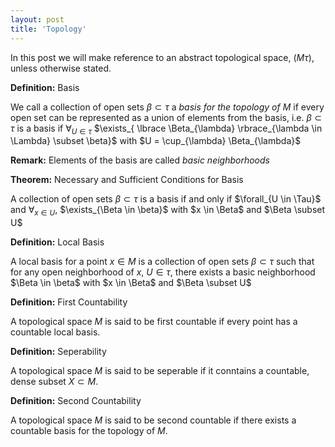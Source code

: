 ```yaml
---
layout: post
title: 'Topology'
---
```


In this post we will make reference to an abstract topological space, $(M \tau)$, unless otherwise stated. 

<div class="definition" markdown="1">

**Definition:** Basis

We call a collection of open sets $\beta \subset \tau$ a *basis for the topology of $M$* if every open set can be represented as a union of elements from the basis, i.e. $\beta \subset \tau$ is a basis if $\forall_{U \in \tau}$ $\exists_{ \lbrace \Beta_{\lambda} \rbrace_{\lambda \in \Lambda} \subset \beta}$ with $U = \cup_{\lambda} \Beta_{\lambda}$
</div>

**Remark:** Elements of the basis are called *basic neighborhoods*

<div class="proposition" markdown="1">

**Theorem:** Necessary and Sufficient Conditions for Basis

A collection of open sets $\beta \subset \tau$ is a basis if and only if $\forall_{U \in \Tau}$ and $\forall_{x \in U}$, $\exists_{\Beta \in \beta}$ with $x \in \Beta$ and $\Beta \subset U$
</div>

<div class="definition" markdown="1">

**Definition:** Local Basis 

A local basis for a point $x \in M$ is a collection of open sets $\beta \subset \tau$ such that for any open neighborhood of $x$, $U \in \tau$, there exists a basic neighborhood $\Beta \in \beta$ with $x \in \Beta$ and $\Beta \subset U$
</div>

<div class="definition" markdown="1">

**Definition:** First Countability

A topological space $M$ is said to be first countable if every point has a countable local basis.
</div>

<div class="definition" markdown="1">

**Definition:** Seperability

A topological space $M$ is said to be seperable if it conntains a countable, dense subset $X \subset M$.
</div>

<div class="definition" markdown="1">

**Definition:** Second Countability

A topological space $M$ is said to be second countable if there exists a countable basis for the topology of $M$. 
</div>